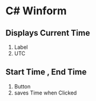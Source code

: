 # C# Winform

## Displays Current Time 
1. Label 
2. UTC
## Start Time , End Time
1. Button
2. saves Time when Clicked
